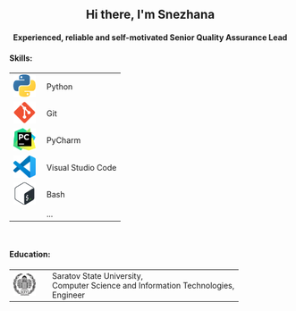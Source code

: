 <h2 align="center">Hi there, I'm Snezhana</h3>
<h4 align="center">Experienced, reliable and self-motivated Senior Quality Assurance Lead</h4>


#### Skills:
<table width="100%" border='0'>
   <tr> 
    <td width="30%" valign="middle"><a href="https://www.python.org" target="_blank" rel="noreferrer"> <img src="./icons/python.svg" alt="python" width="40" height="40"/></a></td><td valign="middle">Python</td></tr>
    <td width="20%" valign="middle"><a href="https://git-scm.com/" target="_blank" rel="noreferrer"> <img src="./icons/git.svg" alt="git" width="40" height="40"/> </a></td><td valign="middle">Git</td></tr>
    <td width="20%" valign="middle"><a href="https://www.jetbrains.com/pycharm/" target="_blank" rel="noreferrer"> <img src="./icons/PyCharm.svg" alt="git" width="40" height="40"/> </a></td><td valign="middle">PyCharm</td></tr>
    <td width="20%" valign="middle"><a href="https://code.visualstudio.com/" target="_blank" rel="noreferrer"> <img src="./icons/VS-code.svg" alt="git" width="40" height="40"/> </a></td><td valign="middle">Visual Studio Code</td></tr>
    <td width="20%" valign="middle"><a href="http://www.gnu.org/software/bash/" target="_blank" rel="noreferrer"> <img src="./icons/Bash.svg" alt="git" width="40" height="40"/> </a></td><td valign="middle">Bash</td></tr>
    <td width="20%" valign="middle"><a href="..." target="_blank" rel="noreferrer"> </a></td><td valign="middle">...</td></tr>
    </tr>
  </table>
  </br>

#### Education:
<table width="100%" border='0'>
   <tr> 
    <td width="17%" valign="middle"><img src="./icons/sgu.jpeg" alt="git" width="40" height="40"/></td><td valign="middle">Saratov State University,</br>Computer Science and Information Technologies,</br>Engineer</td></tr>
   </tr>
  </table>
  </br>
